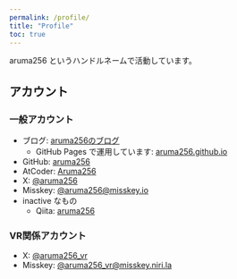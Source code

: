```yaml
---
permalink: /profile/
title: "Profile"
toc: true
---
```


aruma256 というハンドルネームで活動しています。

## アカウント

### 一般アカウント

* ブログ: [aruma256のブログ](https://aruma256.dev/)
    * GitHub Pages で運用しています: [aruma256.github.io](https://github.com/aruma256/aruma256.github.io)
* GitHub: [aruma256](https://github.com/aruma256)
* AtCoder: [Aruma256](https://atcoder.jp/users/Aruma256)
* X: [@aruma256](https://x.com/aruma256)
* Misskey: [@aruma256@misskey.io](https://misskey.io/@aruma256)
* inactive なもの
    * Qiita: [aruma256](https://qiita.com/aruma256)

### VR関係アカウント

* X: [@aruma256_vr](https://x.com/aruma256_vr)
* Misskey: [@aruma256_vr@misskey.niri.la](https://misskey.niri.la/@aruma256_vr)
